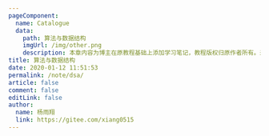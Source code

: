 ```yaml
---
pageComponent:
  name: Catalogue
  data:
    path: 算法与数据结构
    imgUrl: /img/other.png
    description: 本章内容为博主在原教程基础上添加学习笔记，教程版权归原作者所有。来源：<a href='https://wangdoc.com/javascript/' target='_blank'>JavaScript教程</a>
title: 算法与数据结构
date: 2020-01-12 11:51:53
permalink: /note/dsa/
article: false
comment: false
editLink: false
author:
  name: 杨雨翔
  link: https://gitee.com/xiang0515
---
```

